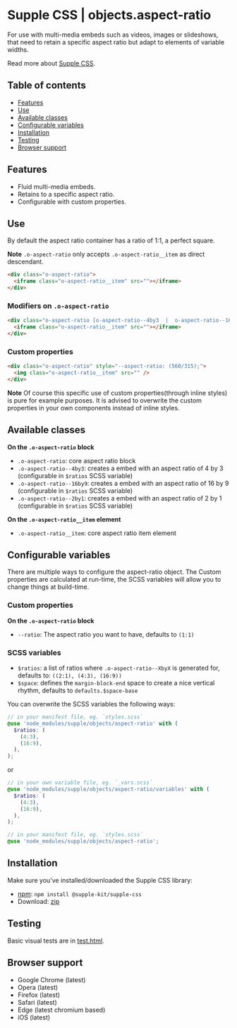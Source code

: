 # Supple CSS | objects.aspect-ratio

For use with multi-media embeds such as videos, images or slideshows, that need to retain a specific aspect ratio but adapt to elements of variable widths.

Read more about [Supple CSS](https://github.com/supple-css/supple).

## Table of contents

* [Features](#features)
* [Use](#use)
* [Available classes](#available-classes)
* [Configurable variables](#configurable-variables)
* [Installation](#installation)
* [Testing](#testing)
* [Browser support](#browser-support)

## Features

* Fluid multi-media embeds.
* Retains to a specific aspect ratio.
* Configurable with custom properties.


## Use
By default the aspect ratio container has a ratio of 1:1, a perfect square.

**Note** `.o-aspect-ratio` only accepts `.o-aspect-ratio__item` as direct descendant.

```html
<div class="o-aspect-ratio">
  <iframe class="o-aspect-ratio__item" src=""></iframe>
</div>
```

### Modifiers on `.o-aspect-ratio`

```html
<div class="o-aspect-ratio [o-aspect-ratio--4by3  |  o-aspect-ratio--16by9  |  o-aspect-ratio--2by1]">
  <iframe class="o-aspect-ratio__item" src=""></iframe>
</div>
```

### Custom properties

```html
<div class="o-aspect-ratio" style="--aspect-ratio: (560/315);">
  <img class="o-aspect-ratio__item" src="" />
</div>
```

**Note** Of course this specific use of custom properties(through inline styles) is pure for example purposes. It is advised to overwrite the custom properties in your own components instead of inline styles.

## Available classes

**On the `.o-aspect-ratio` block**

* `.o-aspect-ratio`: core aspect ratio block
* `.o-aspect-ratio--4by3`: creates a embed with an aspect ratio of 4 by 3 (configurable in `$ratios` SCSS variable)
* `.o-aspect-ratio--16by9`: creates a embed with an aspect ratio of 16 by 9 (configurable in `$ratios` SCSS variable)
* `.o-aspect-ratio--2by1`: creates a embed with an aspect ratio of 2 by 1 (configurable in `$ratios` SCSS variable)

**On the `.o-aspect-ratio__item` element**

* `.o-aspect-ratio__item`: core aspect ratio item element

## Configurable variables
There are multiple ways to configure the aspect-ratio object. The Custom properties are calculated at run-time, the SCSS variables will allow you to change things at build-time.

### Custom properties

**On the `.o-aspect-ratio` block**

* `--ratio`: The aspect ratio you want to have, defaults to `(1:1)`

### SCSS variables

* `$ratios`: a list of ratios where `.o-aspect-ratio--XbyX` is generated for, defaults to: `((2:1), (4:3), (16:9))`
* `$space`: defines the `margin-block-end` space to create a nice vertical rhythm, defaults to `defaults.$space-base`

You can overwrite the SCSS variables the following ways:

```scss
// in your manifest file, eg. `styles.scss`
@use 'node_modules/supple/objects/aspect-ratio' with (
  $ratios: (
    (4:3),
    (16:9),
  ),
);
```
or
```scss
// in your own variable file, eg. `_vars.scss`
@use 'node_modules/supple/objects/aspect-ratio/variables' with (
  $ratios: (
    (4:3),
    (16:9),
  ),
);

// in your manifest file, eg. `styles.scss`
@use 'node_modules/supple/objects/aspect-ratio';
```


## Installation
Make sure you've installed/downloaded the Supple CSS library:

* [npm](https://www.npmjs.com/package/supple): `npm install @supple-kit/supple-css`
* Download: [zip](https://github.com/supple-css/supple/releases/latest)


## Testing
Basic visual tests are in [test.html](./test.html).


## Browser support

* Google Chrome (latest)
* Opera (latest)
* Firefox (latest)
* Safari (latest)
* Edge (latest chromium based)
* iOS (latest)
